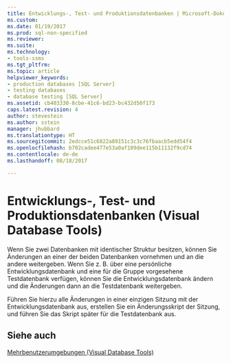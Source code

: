 ```yaml
---
title: Entwicklungs-, Test- und Produktionsdatenbanken | Microsoft-Dokumentation
ms.custom: 
ms.date: 01/19/2017
ms.prod: sql-non-specified
ms.reviewer: 
ms.suite: 
ms.technology:
- tools-ssms
ms.tgt_pltfrm: 
ms.topic: article
helpviewer_keywords:
- production databases [SQL Server]
- testing databases
- database testing [SQL Server]
ms.assetid: cb403330-8cbe-41c6-bd23-bc432d50f173
caps.latest.revision: 4
author: stevestein
ms.author: sstein
manager: jhubbard
ms.translationtype: HT
ms.sourcegitcommit: 2edcce51c6822a89151c3c3c76fbaacb5edd54f4
ms.openlocfilehash: b702cadee477e53a0af109dee115b11132f9cd74
ms.contentlocale: de-de
ms.lasthandoff: 08/18/2017

---
```

# <a name="development-test-and-production-databases-visual-database-tools"></a>Entwicklungs-, Test- und Produktionsdatenbanken (Visual Database Tools)
Wenn Sie zwei Datenbanken mit identischer Struktur besitzen, können Sie Änderungen an einer der beiden Datenbanken vornehmen und an die andere weitergeben. Wenn Sie z. B. über eine persönliche Entwicklungsdatenbank und eine für die Gruppe vorgesehene Testdatenbank verfügen, können Sie die Entwicklungsdatenbank ändern und die Änderungen dann an die Testdatenbank weitergeben.  
  
Führen Sie hierzu alle Änderungen in einer einzigen Sitzung mit der Entwicklungsdatenbank aus, erstellen Sie ein Änderungsskript der Sitzung, und führen Sie das Skript später für die Testdatenbank aus.  
  
## <a name="see-also"></a>Siehe auch  
[Mehrbenutzerumgebungen &#40;Visual Database Tools&#41;](../../ssms/visual-db-tools/multiuser-environments-visual-database-tools.md)  
  

